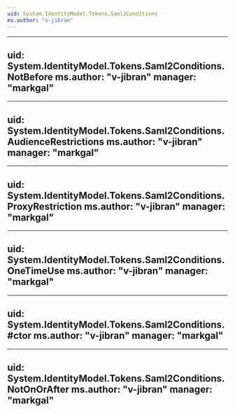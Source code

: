 ```yaml
---
uid: System.IdentityModel.Tokens.Saml2Conditions
ms.author: "v-jibran"
---
```


---
uid: System.IdentityModel.Tokens.Saml2Conditions.NotBefore
ms.author: "v-jibran"
manager: "markgal"
---

---
uid: System.IdentityModel.Tokens.Saml2Conditions.AudienceRestrictions
ms.author: "v-jibran"
manager: "markgal"
---

---
uid: System.IdentityModel.Tokens.Saml2Conditions.ProxyRestriction
ms.author: "v-jibran"
manager: "markgal"
---

---
uid: System.IdentityModel.Tokens.Saml2Conditions.OneTimeUse
ms.author: "v-jibran"
manager: "markgal"
---

---
uid: System.IdentityModel.Tokens.Saml2Conditions.#ctor
ms.author: "v-jibran"
manager: "markgal"
---

---
uid: System.IdentityModel.Tokens.Saml2Conditions.NotOnOrAfter
ms.author: "v-jibran"
manager: "markgal"
---
